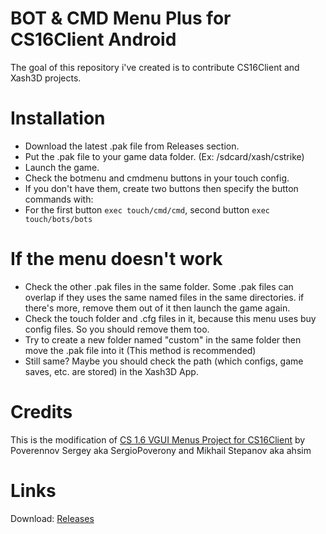 # BOT & CMD Menu Plus for CS16Client Android
The goal of this repository i've created is to contribute CS16Client and Xash3D projects.
# Installation
- Download the latest .pak file from Releases section.
- Put the .pak file to your game data folder. (Ex: /sdcard/xash/cstrike)
- Launch the game.
- Check the botmenu and cmdmenu buttons in your touch config.
- If you don't have them, create two buttons then specify the button commands with:
- For the first button `exec touch/cmd/cmd`, second button `exec touch/bots/bots`
# If the menu doesn't work
- Check the other .pak files in the same folder. Some .pak files can overlap if they uses the same named files in the same directories. if there's more, remove them out of it then launch the game again.
- Check the touch folder and .cfg files in it, because this menu uses buy config files. So you should remove them too.
- Try to create a new folder named "custom" in the same folder then move the .pak file into it (This method is recommended)
- Still same? Maybe you should check the path (which configs, game saves, etc. are stored) in the Xash3D App.
# Credits
This is the modification of [CS 1.6 VGUI Menus Project for CS16Client](https://bitbucket.org/SergioPoverony/cs16client-vgui-menus/src/master/) by Poverennov Sergey aka SergioPoverony and Mikhail Stepanov aka ahsim
# Links
Download: [Releases](https://github.com/Alprnn357/bot-cmd-menu-plus/releases)
